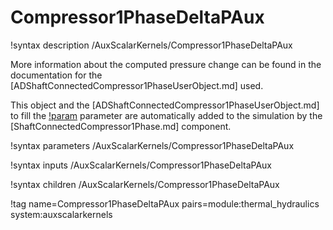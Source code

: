 # Compressor1PhaseDeltaPAux

!syntax description /AuxScalarKernels/Compressor1PhaseDeltaPAux

More information about the computed pressure change can be found in the
documentation for the [ADShaftConnectedCompressor1PhaseUserObject.md] used.

This object and the [ADShaftConnectedCompressor1PhaseUserObject.md] to fill the
[!param](/AuxScalarKernels/Compressor1PhaseDeltaPAux/compressor_uo) parameter are
automatically added to the simulation by the [ShaftConnectedCompressor1Phase.md] component.

!syntax parameters /AuxScalarKernels/Compressor1PhaseDeltaPAux

!syntax inputs /AuxScalarKernels/Compressor1PhaseDeltaPAux

!syntax children /AuxScalarKernels/Compressor1PhaseDeltaPAux

!tag name=Compressor1PhaseDeltaPAux pairs=module:thermal_hydraulics system:auxscalarkernels
